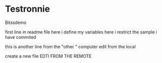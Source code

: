 # Testronnie
Bitssdemo

first line in readme file
here i define my variables
here i restrict the sample
i have commited

this is another line from the "other " computer edit from the local

create a new file EDTI FROM THE REMOTE
